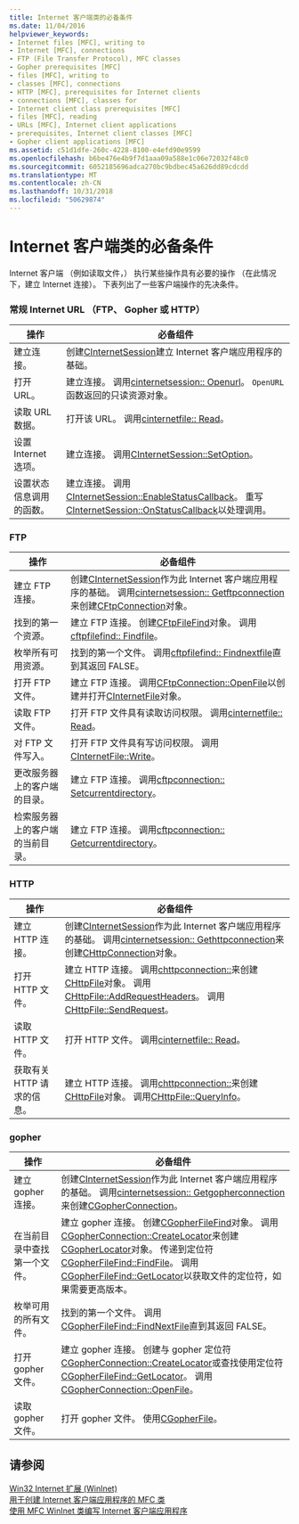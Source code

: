 ```yaml
---
title: Internet 客户端类的必备条件
ms.date: 11/04/2016
helpviewer_keywords:
- Internet files [MFC], writing to
- Internet [MFC], connections
- FTP (File Transfer Protocol), MFC classes
- Gopher prerequisites [MFC]
- files [MFC], writing to
- classes [MFC], connections
- HTTP [MFC], prerequisites for Internet clients
- connections [MFC], classes for
- Internet client class prerequisites [MFC]
- files [MFC], reading
- URLs [MFC], Internet client applications
- prerequisites, Internet client classes [MFC]
- Gopher client applications [MFC]
ms.assetid: c51d1dfe-260c-4228-8100-e4efd90e9599
ms.openlocfilehash: b6be476e4b9f7d1aaa09a588e1c06e72032f48c0
ms.sourcegitcommit: 6052185696adca270bc9bdbec45a626dd89cdcdd
ms.translationtype: MT
ms.contentlocale: zh-CN
ms.lasthandoff: 10/31/2018
ms.locfileid: "50629874"
---
```

# <a name="prerequisites-for-internet-client-classes"></a>Internet 客户端类的必备条件

Internet 客户端 （例如读取文件，） 执行某些操作具有必要的操作 （在此情况下，建立 Internet 连接）。 下表列出了一些客户端操作的先决条件。

### <a name="general-internet-url-ftp-gopher-or-http"></a>常规 Internet URL （FTP、 Gopher 或 HTTP）

|操作|必备组件|
|------------|------------------|
|建立连接。|创建[CInternetSession](../mfc/reference/cinternetsession-class.md)建立 Internet 客户端应用程序的基础。|
|打开 URL。|建立连接。 调用[cinternetsession:: Openurl](../mfc/reference/cinternetsession-class.md#openurl)。 `OpenURL`函数返回的只读资源对象。|
|读取 URL 数据。|打开该 URL。 调用[cinternetfile:: Read](../mfc/reference/cinternetfile-class.md#read)。|
|设置 Internet 选项。|建立连接。 调用[CInternetSession::SetOption](../mfc/reference/cinternetsession-class.md#setoption)。|
|设置状态信息调用的函数。|建立连接。 调用[CInternetSession::EnableStatusCallback](../mfc/reference/cinternetsession-class.md#enablestatuscallback)。 重写[CInternetSession::OnStatusCallback](../mfc/reference/cinternetsession-class.md#onstatuscallback)以处理调用。|

### <a name="ftp"></a>FTP

|操作|必备组件|
|------------|------------------|
|建立 FTP 连接。|创建[CInternetSession](../mfc/reference/cinternetsession-class.md)作为此 Internet 客户端应用程序的基础。 调用[cinternetsession:: Getftpconnection](../mfc/reference/cinternetsession-class.md#getftpconnection)来创建[CFtpConnection](../mfc/reference/cftpconnection-class.md)对象。|
|找到的第一个资源。|建立 FTP 连接。 创建[CFtpFileFind](../mfc/reference/cftpfilefind-class.md)对象。 调用[cftpfilefind:: Findfile](../mfc/reference/cftpfilefind-class.md#findfile)。|
|枚举所有可用资源。|找到的第一个文件。 调用[cftpfilefind:: Findnextfile](../mfc/reference/cftpfilefind-class.md#findnextfile)直到其返回 FALSE。|
|打开 FTP 文件。|建立 FTP 连接。 调用[CFtpConnection::OpenFile](../mfc/reference/cftpconnection-class.md#openfile)以创建并打开[CInternetFile](../mfc/reference/cinternetfile-class.md)对象。|
|读取 FTP 文件。|打开 FTP 文件具有读取访问权限。 调用[cinternetfile:: Read](../mfc/reference/cinternetfile-class.md#read)。|
|对 FTP 文件写入。|打开 FTP 文件具有写访问权限。 调用[CInternetFile::Write](../mfc/reference/cinternetfile-class.md#write)。|
|更改服务器上的客户端的目录。|建立 FTP 连接。 调用[cftpconnection:: Setcurrentdirectory](../mfc/reference/cftpconnection-class.md#setcurrentdirectory)。|
|检索服务器上的客户端的当前目录。|建立 FTP 连接。 调用[cftpconnection:: Getcurrentdirectory](../mfc/reference/cftpconnection-class.md#getcurrentdirectory)。|

### <a name="http"></a>HTTP

|操作|必备组件|
|------------|------------------|
|建立 HTTP 连接。|创建[CInternetSession](../mfc/reference/cinternetsession-class.md)作为此 Internet 客户端应用程序的基础。 调用[cinternetsession:: Gethttpconnection](../mfc/reference/cinternetsession-class.md#gethttpconnection)来创建[CHttpConnection](../mfc/reference/chttpconnection-class.md)对象。|
|打开 HTTP 文件。|建立 HTTP 连接。 调用[chttpconnection::](../mfc/reference/chttpconnection-class.md#openrequest)来创建[CHttpFile](../mfc/reference/chttpfile-class.md)对象。 调用[CHttpFile::AddRequestHeaders](../mfc/reference/chttpfile-class.md#addrequestheaders)。 调用[CHttpFile::SendRequest](../mfc/reference/chttpfile-class.md#sendrequest)。|
|读取 HTTP 文件。|打开 HTTP 文件。 调用[cinternetfile:: Read](../mfc/reference/cinternetfile-class.md#read)。|
|获取有关 HTTP 请求的信息。|建立 HTTP 连接。 调用[chttpconnection::](../mfc/reference/chttpconnection-class.md#openrequest)来创建[CHttpFile](../mfc/reference/chttpfile-class.md)对象。 调用[CHttpFile::QueryInfo](../mfc/reference/chttpfile-class.md#queryinfo)。|

### <a name="gopher"></a>gopher

|操作|必备组件|
|------------|------------------|
|建立 gopher 连接。|创建[CInternetSession](../mfc/reference/cinternetsession-class.md)作为此 Internet 客户端应用程序的基础。 调用[cinternetsession:: Getgopherconnection](../mfc/reference/cinternetsession-class.md#getgopherconnection)来创建[CGopherConnection](../mfc/reference/cgopherconnection-class.md)。|
|在当前目录中查找第一个文件。|建立 gopher 连接。 创建[CGopherFileFind](../mfc/reference/cgopherfilefind-class.md)对象。 调用[CGopherConnection::CreateLocator](../mfc/reference/cgopherconnection-class.md#createlocator)来创建[CGopherLocator](../mfc/reference/cgopherlocator-class.md)对象。 传递到定位符[CGopherFileFind::FindFile](../mfc/reference/cgopherfilefind-class.md#findfile)。 调用[CGopherFileFind::GetLocator](../mfc/reference/cgopherfilefind-class.md#getlocator)以获取文件的定位符，如果需要更高版本。|
|枚举可用的所有文件。|找到的第一个文件。 调用[CGopherFileFind::FindNextFile](../mfc/reference/cgopherfilefind-class.md#findnextfile)直到其返回 FALSE。|
|打开 gopher 文件。|建立 gopher 连接。 创建与 gopher 定位符[CGopherConnection::CreateLocator](../mfc/reference/cgopherconnection-class.md#createlocator)或查找使用定位符[CGopherFileFind::GetLocator](../mfc/reference/cgopherfilefind-class.md#getlocator)。 调用[CGopherConnection::OpenFile](../mfc/reference/cgopherconnection-class.md#openfile)。|
|读取 gopher 文件。|打开 gopher 文件。 使用[CGopherFile](../mfc/reference/cgopherfile-class.md)。|

## <a name="see-also"></a>请参阅

[Win32 Internet 扩展 (WinInet)](../mfc/win32-internet-extensions-wininet.md)<br/>
[用于创建 Internet 客户端应用程序的 MFC 类](../mfc/mfc-classes-for-creating-internet-client-applications.md)<br/>
[使用 MFC WinInet 类编写 Internet 客户端应用程序](../mfc/writing-an-internet-client-application-using-mfc-wininet-classes.md)

